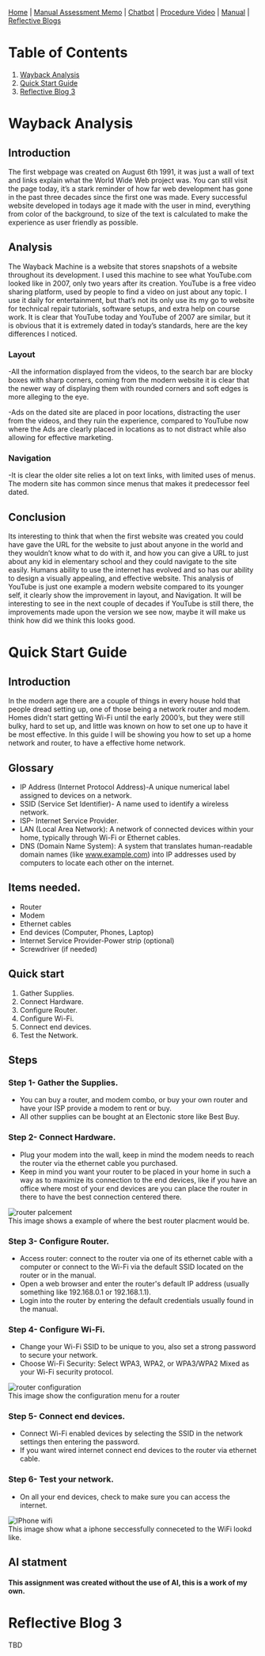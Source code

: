 [Home](index.md) | [Manual Assessment Memo](manual_assessment_memo.md) | [Chatbot](chatbot.md) | [Procedure Video](procedure_video.md) | [Manual](manual.md) | [Reflective Blogs](reflective_blogs.md) 










# Table of Contents 
1. [Wayback Analysis](#wayback-analysis)
2. [Quick Start Guide](#quick-start-guide)
3. [Reflective Blog 3](#reflective-blog-3)
   
# Wayback Analysis
## Introduction
The first webpage was created on August 6th 1991, it was just a wall of text and links explain what the World Wide Web project was. You can still visit the page today, it’s a stark reminder of how far web development has gone in the past three decades since the first one was made. Every successful website developed in todays age it made with the user in mind, everything from color of the background, to size of the text is calculated to make the experience as user friendly as possible.

## Analysis
The Wayback Machine is a website that stores snapshots of a website throughout its development. I used this machine to see what YouTube.com looked like in 2007, only two years after its creation. YouTube is a free video sharing platform, used by people to find a video on just about any topic. I use it daily for entertainment, but that’s not its only use its my go to website for technical repair tutorials, software setups, and extra help on course work. It is clear that YouTube today and YouTube of 2007 are similar, but it is obvious that it is extremely dated in today’s standards, here are the key differences I noticed.
### Layout
-All the information displayed from the videos, to the search bar are blocky boxes with sharp corners, coming from the modern website it is clear that the newer way of displaying them with rounded corners and soft edges is more alleging to the eye.

-Ads on the dated site are placed in poor locations, distracting the user from the videos, and they ruin the experience, compared to YouTube now where the Ads are clearly placed in locations as to not distract while also allowing for effective marketing.

### Navigation
-It is clear the older site relies a lot on text links, with limited uses of menus. The modern site has common since menus that makes it predecessor feel dated.

## Conclusion
Its interesting to think that when the first website was created you could have gave the URL for the website to just about anyone in the world and they wouldn’t know what to do with it, and how you can give a URL to just about any kid in elementary school and they could navigate to the site easily. Humans ability to use the internet has evolved and so has our ability to design a visually appealing, and effective website. This analysis of YouTube is just one example a modern website compared to its younger self, it clearly show the improvement in layout, and Navigation. It will be interesting to see in the next couple of decades if YouTube is still there, the improvements made upon the version we see now, maybe it will make us think how did we think this looks good.

# Quick Start Guide

## Introduction
In the modern age there are a couple of things in every house hold that people dread setting up, one of those being a network router and modem. Homes didn’t start getting Wi-Fi until the early 2000’s, but they were still bulky, hard to set up, and little was known on how to set one up to have it be most effective. In this guide I will be showing you how to set up a home network and router, to have a effective home network. 
## Glossary
- IP Address (Internet Protocol Address)-A unique numerical label assigned to devices
on a network.
- SSID (Service Set Identifier)- A name used to identify a wireless network.
- ISP- Internet Service Provider.
- LAN (Local Area Network): A network of connected devices within your home,
typically through Wi-Fi or Ethernet cables.
- DNS (Domain Name System): A system that translates human-readable domain
names (like www.example.com) into IP addresses used by computers to locate each
other on the internet.

## Items needed.

- Router
- Modem
- Ethernet cables
- End devices (Computer, Phones, Laptop)
- Internet Service Provider-Power strip (optional)
- Screwdriver (if needed)
## Quick start
1. Gather Supplies.
2. Connect Hardware.
3. Configure Router.
4. Configure Wi-Fi.
5. Connect end devices.
6. Test the Network.
## Steps

### Step 1- Gather the Supplies.

- You can buy a router, and modem combo, or buy your own router and have your ISP
provide a modem to rent or buy.
- All other supplies can be bought at an Electonic store like Best Buy.



### Step 2- Connect Hardware.

- Plug your modem into the wall, keep in mind the modem needs to reach the router
via the ethernet cable you purchased.
- Keep in mind you want your router to be placed in your home in such a way as to
maximize its connection to the end devices, like if you have an office where most of
your end devices are you can place the router in there to have the best connection
centered there.

![router palcement](https://github.com/user-attachments/assets/1627abf9-e3be-4c11-bdf2-d7af8cc9fd32)\
  This image shows a example of where the best router placment would be.

### Step 3- Configure Router.

- Access router: connect to the router via one of its ethernet cable with a computer or
connect to the Wi-Fi via the default SSID located on the router or in the manual.
- Open a web browser and enter the router's default IP address (usually something like
192.168.0.1 or 192.168.1.1).
- Login into the router by entering the default credentials usually found in the manual.



### Step 4- Configure Wi-Fi.

- Change your Wi-Fi SSID to be unique to you, also set a strong password to secure
your network.
- Choose Wi-Fi Security: Select WPA3, WPA2, or WPA3/WPA2 Mixed as your Wi-Fi
security protocol.

![router configuration](https://github.com/user-attachments/assets/3482d347-4283-49ba-bd35-c0e4a000a101)\
This image show the configuration menu for a router 

### Step 5- Connect end devices.

- Connect Wi-Fi enabled devices by selecting the SSID in the network settings then
entering the password.
- If you want wired internet connect end devices to the router via ethernet cable.


### Step 6- Test your network.

- On all your end devices, check to make sure you can access the internet.

![IPhone wifi](https://github.com/user-attachments/assets/fa47f1bc-d277-4f14-acc3-dee7801f4be5)\
This image show what a iphone seccessfully conneceted to the WiFi lookd like.




## AI statment
#### This assignment was created without the use of AI, this is a work of my own.

# Reflective Blog 3
TBD
